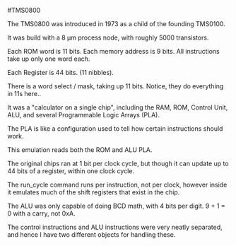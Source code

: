 #TMS0800

The TMS0800 was introduced in 1973 as a child of the founding TMS0100.

It was build with a 8 μm process node, with roughly 5000 transistors.

Each ROM word is 11 bits. Each memory address is 9 bits. All instructions take up only one word each.

Each Register is 44 bits. (11 nibbles).

There is a word select / mask, taking up 11 bits. Notice, they do everything in 11s here..

It was a "calculator on a single chip", including the RAM, ROM, Control Unit, ALU, and several Programmable Logic Arrays (PLA).

The PLA is like a configuration used to tell how certain instructions should work.

This emulation reads both the ROM and ALU PLA.

The original chips ran at 1 bit per clock cycle, but though it can update up to 44 bits of a register, within one clock cycle.

The run_cycle command runs per instruction, not per clock, however inside it emulates much of the shift registers that exist in the chip.

The ALU was only capable of doing BCD math, with 4 bits per digit. 9 + 1 = 0 with a carry, not 0xA.

The control instructions and ALU instructions were very neatly separated, and hence I have two different objects for handling these.